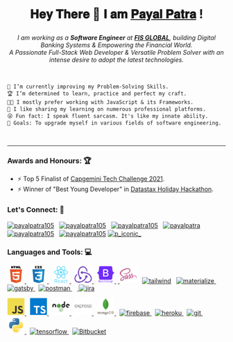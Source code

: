 #
<h1 align = "center" >


𝐇𝐞𝐲 𝐓𝐡𝐞𝐫𝐞 👋 𝐈 𝐚𝐦 <a href="https://drive.google.com/file/d/1T_9mjzMBszK8ZpF3q7TuTa8H3JgLxH0y/view"> 𝐏𝐚𝐲𝐚𝐥 𝐏𝐚𝐭𝐫𝐚</a> ! <br/>
</h1>

<p align="center">
  <em>
   I am working as a <b>Software Engineer</b> at <a href="https://www.fisglobal.com/en/"> <b>FIS GLOBAL</b></a>, building Digital Banking Systems & Empowering the Financial World. </br>
   A Passionate Full-Stack Web Developer & Versatile Problem Solver with an intense desire to adopt the latest technologies. 
  </em>
</p>
<br/>

<img align="left" src="https://user-images.githubusercontent.com/67522406/173383621-172181f3-b2fd-4f31-85e2-1ed221fb059a.jpg" alt="" height = "210" width = ""/>

```
🌱 I’m currently improving my Problem-Solving Skills. 
🏆 I’m determined to learn, practice and perfect my craft. 
👨‍💻 I mostly prefer working with JavaScript & its Frameworks.
📜 I like sharing my learning on numerous professional platforms.
😜 Fun fact: I speak fluent sarcasm. It's like my innate ability.
🤖 Goals: To upgrade myself in various fields of software engineering.
```

<br/>
<hr>

<h3 align="left">Awards and Honours: 🏆</h3>
<p align="left">

- ⚡ Top 5 Finalist of [Capgemini Tech Challenge 2021](https://drive.google.com/file/d/1Z3jI5zcNnhsWPLD2wWyWoj6fdkHE34LK/view?usp=sharing).
- ⚡ Winner of "Best Young Developer" in [Datastax Holiday Hackathon](
https://user-images.githubusercontent.com/67522406/108530698-e2102a00-72fb-11eb-8703-b21b5c3587c9.mp4).
 
<h3 align="left">Let's Connect: 🚀</h3>
<p align="left">
<a href="https://linkedin.com/in/payalpatra105" target="blank"><img align="center" src="https://img.icons8.com/fluent/48/000000/linkedin.png" alt="payalpatra105" height=43"  width="43" /></a>    &nbsp;      <a href="https://www.hackerrank.com/payalpatra105" target="blank"><img align="center" src="https://img.icons8.com/flat-round/64/000000/star--v1.png" alt="payalpatra105" height="35" width="35" /></a>            &nbsp;   <a href="https://dev.to/payalpatra105" target="blank"><img align="center" src="https://i.pinimg.com/564x/23/49/2d/23492d49eefc1794c50377c2613baa00.jpg" alt="payalpatra105" height="32" width="40" /></a>   &nbsp; <a href="https://peerlist.io/payalpatra" target="blank"><img align="center" src="https://peerlist.io/favicon_512.png" alt="payalpatra" height="32" width="40" /></a>   &nbsp;   <a href="https://leetcode.com/payalpatra105/" target="blank"><img align="center" src="https://cdn.icon-icons.com/icons2/2389/PNG/512/leetcode_logo_icon_145113.png" alt="payalpatra105" height="32" width="34" /></a>     &nbsp;      <a href="https://payalpatra-portfolio.netlify.app/" target="blank"><img align="center" src="https://img.icons8.com/color/48/000000/music-robot.png" alt="payalpatra105" height="44" width="44" /></a>       <a href="https://instagram.com/p_iconic_" target="blank"><img align="center" src="https://img.icons8.com/plasticine/50/000000/instagram.png" alt="p_iconic_" height="50" width="50" /></a>&nbsp;


</p>


<h3 align="left">Languages and Tools: 💻</h3>
 
<p align="left"> 
<a href="https://www.w3.org/html/" target="_blank" rel="noreferrer"> <img src="https://raw.githubusercontent.com/devicons/devicon/master/icons/html5/html5-original-wordmark.svg" alt="html5" width="40" height="40"/> </a>&nbsp; <a href="https://www.w3schools.com/css/" target="_blank" rel="noreferrer"> <img src="https://raw.githubusercontent.com/devicons/devicon/master/icons/css3/css3-original-wordmark.svg" alt="css3" width="40" height="40"/> </a> &nbsp; <a href="https://reactjs.org/" target="_blank" rel="noreferrer"> <img src="https://raw.githubusercontent.com/devicons/devicon/master/icons/react/react-original-wordmark.svg" alt="react" width="40" height="40"/> </a>  &nbsp; <a href="https://redux.js.org" target="_blank" rel="noreferrer"> <img src="https://raw.githubusercontent.com/devicons/devicon/master/icons/redux/redux-original.svg" alt="redux" width="40" height="40"/> </a> &nbsp;  <a href="https://getbootstrap.com" target="_blank" rel="noreferrer"> <img src="https://raw.githubusercontent.com/devicons/devicon/master/icons/bootstrap/bootstrap-plain-wordmark.svg" alt="bootstrap" width="40" height="40"/> </a> &nbsp;<a href="https://sass-lang.com" target="_blank" rel="noreferrer"> <img src="https://raw.githubusercontent.com/devicons/devicon/master/icons/sass/sass-original.svg" alt="sass" width="40" height="40"/></a> &nbsp; <a href="https://tailwindcss.com/" target="_blank" rel="noreferrer"> <img src="https://www.vectorlogo.zone/logos/tailwindcss/tailwindcss-icon.svg" alt="tailwind" width="40" height="40"/></a> &nbsp; <a href="https://materializecss.com/" target="_blank" rel="noreferrer"> <img src="https://raw.githubusercontent.com/prplx/svg-logos/5585531d45d294869c4eaab4d7cf2e9c167710a9/svg/materialize.svg" alt="materialize" width="40" height="40"/> </a> &nbsp;  <a href="https://www.gatsbyjs.com/" target="_blank" rel="noreferrer"> <img src="https://www.vectorlogo.zone/logos/gatsbyjs/gatsbyjs-icon.svg" alt="gatsby" width="40" height="40"/> </a> &nbsp; <a href="https://postman.com" target="_blank" rel="noreferrer"> <img src="https://www.vectorlogo.zone/logos/getpostman/getpostman-icon.svg" alt="postman" width="40" height="40"/> </a> &nbsp;  &nbsp;<a href="https://www.atlassian.com/software/jira" target="_blank" rel="noreferrer"> <img src="https://cdn.icon-icons.com/icons2/2699/PNG/512/atlassian_jira_logo_icon_170511.png" alt="jira" width="40" height="40"/> </a> 
 
 
 
<a href="https://developer.mozilla.org/en-US/docs/Web/JavaScript" target="_blank" rel="noreferrer">  <img src="https://raw.githubusercontent.com/devicons/devicon/master/icons/javascript/javascript-original.svg" alt="javascript" width="40" height="40"/> </a> &nbsp; <a href="https://www.typescriptlang.org/" target="_blank" rel="noreferrer"> <img src="https://raw.githubusercontent.com/devicons/devicon/master/icons/typescript/typescript-original.svg" alt="typescript" width="40" height="40"/> 
</a> &nbsp;  <a href="https://nodejs.org" target="_blank" rel="noreferrer"> <img src="https://raw.githubusercontent.com/devicons/devicon/master/icons/nodejs/nodejs-original-wordmark.svg" alt="nodejs" width="40" height="40"/> </a> &nbsp; <a href="https://expressjs.com" target="_blank" rel="noreferrer"> <img src="https://raw.githubusercontent.com/devicons/devicon/master/icons/express/express-original-wordmark.svg" alt="express" width="40" height="40"/> </a> &nbsp; <a href="https://www.mongodb.com/" target="_blank" rel="noreferrer"> <img src="https://raw.githubusercontent.com/devicons/devicon/master/icons/mongodb/mongodb-original-wordmark.svg" alt="mongodb" width="40" height="40"/> </a> &nbsp; <a href="https://firebase.google.com/" target="_blank" rel="noreferrer"> <img src="https://www.vectorlogo.zone/logos/firebase/firebase-icon.svg" alt="firebase" width="40" height="40"/> </a> &nbsp; 
 <a href="https://heroku.com" target="_blank" rel="noreferrer"> <img src="https://www.vectorlogo.zone/logos/heroku/heroku-icon.svg" alt="heroku" width="40" height="40"/> </a> &nbsp;  <a href="https://git-scm.com/" target="_blank" rel="noreferrer"> <img src="https://www.vectorlogo.zone/logos/git-scm/git-scm-icon.svg" alt="git" width="40" height="40"/> </a> &nbsp; &nbsp;  <a href="https://www.python.org" target="_blank" rel="noreferrer"> <img src="https://raw.githubusercontent.com/devicons/devicon/master/icons/python/python-original.svg" alt="python" width="40" height="40"/> </a> &nbsp;  <a href="https://www.tensorflow.org" target="_blank" rel="noreferrer"> <img src="https://www.vectorlogo.zone/logos/tensorflow/tensorflow-icon.svg" alt="tensorflow" width="40" height="40"/> </a>  &nbsp; <a href="https://bitbucket.org/product/" target="_blank" rel="noreferrer"> <img src="https://upload.wikimedia.org/wikipedia/commons/thumb/0/0e/Bitbucket-blue-logomark-only.svg/1200px-Bitbucket-blue-logomark-only.svg.png" alt="Bitbucket" width="40" height="40"/> </a> 
 
 </p>




